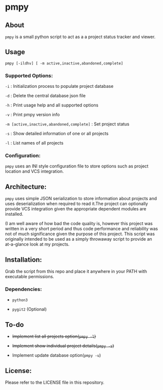 # pmpy

## About

`pmpy` is a small python script to act as a a project status tracker and viewer.

## Usage

```
pmpy [-ildhv] [ -m active,inactive,abandoned,complete]
```

### Supported Options:

   `-i` :  Initialization process to populate project database

   `-d` : Delete the central database json file

   `-h` : Print usage help and all supported options

   `-v` : Print pmpy version info

   `-m [active,inactive,abandoned,complete]` : Set project status

   `-s` : Show detailed information of one or all projects

   `-l` : List names of all projects

### Configuration:

`pmpy` uses an INI style configuration file to store options such as project location
and VCS integration.

## Architecture:

`pmpy` uses simple JSON serialization to store information about projects and uses
deserialization when required to read it.The project can optionally provide VCS integration
given the appropriate dependent modules are installed.

(I am well aware of how bad the code quality is, however this project was written in a 
very short period and thus code performance and reliability was not of much significance
given the purpose of this project.
This script was originally intended to be used as a simply throwaway script to provide
an at-a-glance look at my projects.

## Installation:
Grab the script from this repo and place it anywhere in your PATH with executable permissions.

### Dependencies:
* `python3`

* `pygit2` (Optional)

## To-do

* ~~Implement list all projects option(`pmpy -l`)~~

* ~~Implement show individual project details(`pmpy -s`)~~

* Implement update database option(`pmpy -u`)

## License:

Please refer to the LICENSE file in this repository.
